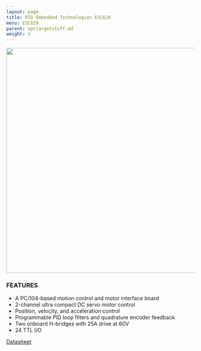 ```yaml
---
layout: page
title: RTD Embedded Technologies ESC629
menu: ESC629
parent: xpctargetstuff.md
weight: 3
---
```


<p align="center">
<img src="https://github.com/armlab-clemson/armlab_inventory/blob/gh-pages/images/ESC629.PNG?raw=true" width="600px" >
</p>

### FEATURES

* A PC/104-based motion control and motor interface board
* 2-channel ultra compact DC servo motor control
* Position, velocity, and acceleration control
* Programmable PID loop filters and quadrature encoder feedback
* Two onboard H-bridges with 25A drive at 60V
* 24 TTL I/O

[Datasheet](https://www.rtd.com/NEW_manuals/hardware/utilitymodules/ESC629_BDM610020074A.pdf)
